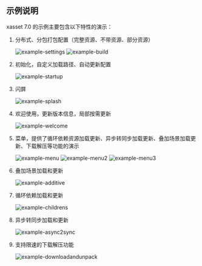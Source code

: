 <!-- docs/example.md -->
## 示例说明

xasset 7.0 的示例主要包含以下特性的演示：

1. 分布式、分包打包配置（完整资源、不带资源、部分资源）

   ![example-settings](res/example-settings.png)
   ![example-build](res/example-build.png)

2. 初始化，自定义加载路径、自动更新配置

   ![example-startup](res/example-startup.png) 

3. 闪屏

   ![example-splash](res/example-splash.png)

4. 欢迎使用，更新版本信息，局部按需更新

   ![example-welcome](res/example-welcome.png)
   
5. 菜单，提供了循环依赖资源加载更新、异步转同步加载更新、叠加场景加载更新、下载解压等功能的演示

   ![example-menu](res/example-menu.png)
   ![example-menu2](res/example-menu2.png)
   ![example-menu3](res/example-menu3.png)

6. 叠加场景加载和更新

   ![example-additive](res/example-additive.png)

7. 循环依赖加载和更新

   ![example-childrens](res/example-childrens.png)

8. 异步转同步加载和更新

   ![example-async2sync](res/example-async2sync.png)

9. 支持限速的下载解压功能

   ![example-downloadandunpack](res/example-downloadandunpack.png)